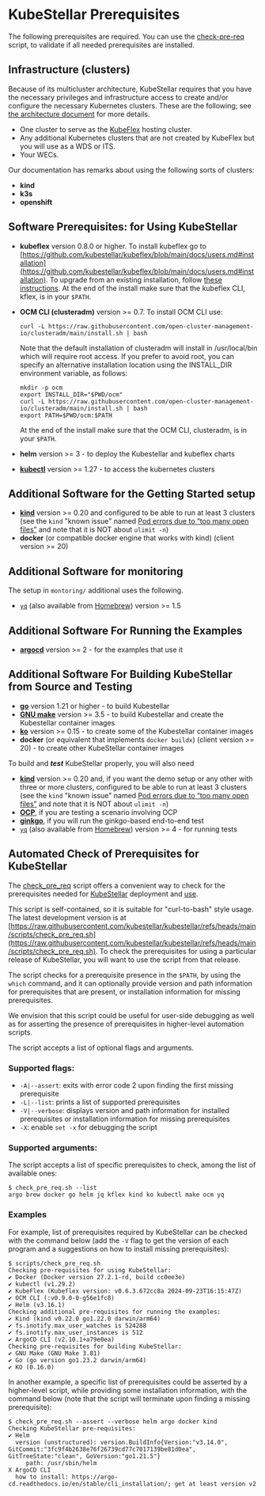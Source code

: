 # KubeStellar Prerequisites

The following prerequisites are required.
You can use the [check-pre-req](#automated-check-of-prerequisites-for-kubestellar) script, to validate if all needed prerequisites are installed.


## Infrastructure (clusters)

Because of its multicluster architecture, KubeStellar requires that you have the necessary privileges and infrastructure access to create and/or configure the necessary Kubernetes clusters. These are the following; see [the architecture document](architecture.md) for more details.

- One cluster to serve as the [KubeFlex](https://github.com/kubestellar/kubeflex/) hosting cluster.
- Any additional Kubernetes clusters that are not created by KubeFlex but you will use as a WDS or ITS.
- Your WECs.

Our documentation has remarks about using the following sorts of clusters:

- **kind**
- **k3s**
- **openshift** 

<!-- begin software prerequisites -->
## Software Prerequisites: for Using KubeStellar

- **kubeflex** version 0.8.0 or higher.
    To install kubeflex go to [https://github.com/kubestellar/kubeflex/blob/main/docs/users.md#installation](https://github.com/kubestellar/kubeflex/blob/main/docs/users.md#installation). To upgrade from an existing installation,
follow [these instructions](https://github.com/kubestellar/kubeflex/blob/main/docs/users.md#upgrading-kubeflex). At the end of the install make sure that the kubeflex CLI, kflex, is in your `$PATH`.

- **OCM CLI (clusteradm)** version >= 0.7.
    To install OCM CLI use:

    ```shell
    curl -L https://raw.githubusercontent.com/open-cluster-management-io/clusteradm/main/install.sh | bash
    ```

    Note that the default installation of clusteradm will install in /usr/local/bin which will require root access. If you prefer to avoid root, you can specify an alternative installation location using the INSTALL_DIR environment variable, as follows:

    ```shell
    mkdir -p ocm
    export INSTALL_DIR="$PWD/ocm"
    curl -L https://raw.githubusercontent.com/open-cluster-management-io/clusteradm/main/install.sh | bash
    export PATH=$PWD/ocm:$PATH
    ```

    At the end of the install make sure that the OCM CLI, clusteradm, is in your `$PATH`.

- **helm** version >= 3 - to deploy the Kubestellar and kubeflex charts
- [**kubectl**](https://kubernetes.io/docs/tasks/tools/) version >= 1.27 - to access the kubernetes clusters

## Additional Software for the Getting Started setup

- [**kind**](https://kind.sigs.k8s.io/) version >= 0.20 and configured to be able to run at least 3 clusters (see the `kind` "known issue" named [Pod errors due to “too many open files”](https://kind.sigs.k8s.io/docs/user/known-issues#pod-errors-due-to-too-many-open-files) and note that it is NOT about `ulimit -n`)
- **docker** (or compatible docker engine that works with kind) (client version >= 20)

## Additional Software for monitoring

The setup in `montoring/` additional uses the following.

- [`yq`](https://github.com/mikefarah/yq) (also available from [Homebrew](https://formulae.brew.sh/formula/yq)) version >= 1.5

## Additional Software For Running the Examples

- [**argocd**](https://argo-cd.readthedocs.io/en/stable/getting_started/) version >= 2 - for the examples that use it

## Additional Software For Building KubeStellar from Source and Testing

- [**go**](https://go.dev/doc/install) version 1.21 or higher - to build Kubestellar
- [**GNU make**](https://www.gnu.org/software/make/) version >= 3.5 - to build Kubestellar and create the Kubestellar container images
- [**ko**](https://ko.build/install/) version >= 0.15 - to create some of the Kubestellar container images
- **docker** (or equivalent that implements `docker buildx`) (client version >= 20) - to create other KubeStellar container images


To build and _**test**_ KubeStellar properly, you will also need

- [**kind**](https://kind.sigs.k8s.io/) version >= 0.20 and, if you want the demo setup or any other with three or more clusters, configured to be able to run at least 3 clusters (see the `kind` "known issue" named [Pod errors due to “too many open files”](https://kind.sigs.k8s.io/docs/user/known-issues#pod-errors-due-to-too-many-open-files) and note that it is NOT about `ulimit -n`)
- [**OCP**](https://docs.openshift.com/container-platform/4.13/installing/index.html), if you are testing a scenario involving OCP
- [**ginkgo**](https://onsi.github.io/ginkgo/), if you will run the ginkgo-based end-to-end test
- [`yq`](https://github.com/mikefarah/yq) (also available from [Homebrew](https://formulae.brew.sh/formula/yq)) version >= 4 - for running tests

<!-- start tag for check script  include -->

## Automated Check of Prerequisites for KubeStellar
The [check_pre_req](https://github.com/kubestellar/kubestellar/blob/main/scripts/check_pre_req.sh) script offers a convenient way to check for the prerequisites needed for [KubeStellar](./pre-reqs.md) deployment and [use](./example-scenarios.md).

This script is self-contained, so it is suitable for "curl-to-bash" style usage. The latest development version is at [https://raw.githubusercontent.com/kubestellar/kubestellar/refs/heads/main/scripts/check_pre_req.sh](https://raw.githubusercontent.com/kubestellar/kubestellar/refs/heads/main/scripts/check_pre_req.sh). To check the prerequisites for using a particular release of KubeStellar, you will want to use the script from that release.

The script checks for a prerequisite presence in the `$PATH`, by using the `which` command, and it can optionally provide version and path information for prerequisites that are present, or installation information for missing prerequisites.

We envision that this script could be useful for user-side debugging as well as for asserting the presence of prerequisites in higher-level automation scripts.

The script accepts a list of optional flags and arguments.

### **Supported flags:**

- `-A|--assert`: exits with error code 2 upon finding the first missing prerequisite
- `-L|--list`: prints a list of supported prerequisites
- `-V|--verbose`: displays version and path information for installed prerequisites or installation information for missing prerequisites
- `-X`: enable `set -x` for debugging the script

### **Supported arguments:**

The script accepts a list of specific prerequisites to check, among the list of available ones:

```shell
$ check_pre_req.sh --list
argo brew docker go helm jq kflex kind ko kubectl make ocm yq
```

### Examples
For example, list of prerequisites required by KubeStellar can be checked with the command below (add the `-V` flag to get the version of each program and a suggestions on how to install missing prerequisites):

```shell
$ scripts/check_pre_req.sh
Checking pre-requisites for using KubeStellar:
✔ Docker (Docker version 27.2.1-rd, build cc0ee3e)
✔ kubectl (v1.29.2)
✔ KubeFlex (Kubeflex version: v0.6.3.672cc8a 2024-09-23T16:15:47Z)
✔ OCM CLI (:v0.9.0-0-g56e1fc8)
✔ Helm (v3.16.1)
Checking additional pre-requisites for running the examples:
✔ Kind (kind v0.22.0 go1.22.0 darwin/arm64)
✔ fs.inotify.max_user_watches is 524288
✔ fs.inotify.max_user_instances is 512
✔ ArgoCD CLI (v2.10.1+a79e0ea)
Checking pre-requisites for building KubeStellar:
✔ GNU Make (GNU Make 3.81)
✔ Go (go version go1.23.2 darwin/arm64)
✔ KO (0.16.0)
```

<!-- end tag for check-prereq script -->

In another example, a specific list of prerequisites could be asserted by a higher-level script, while providing some installation information, with the command below (note that the script will terminate upon finding a missing prerequisite):

```shell
$ check_pre_req.sh --assert --verbose helm argo docker kind
Checking KubeStellar pre-requisites:
✔ Helm
  version (unstructured): version.BuildInfo{Version:"v3.14.0", GitCommit:"3fc9f4b2638e76f26739cd77c7017139be81d0ea", GitTreeState:"clean", GoVersion:"go1.21.5"}
     path: /usr/sbin/helm
X ArgoCD CLI
  how to install: https://argo-cd.readthedocs.io/en/stable/cli_installation/; get at least version v2
```
